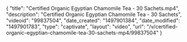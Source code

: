 {
    "title": "Certified Organic Egyptian Chamomile Tea - 30 Sachets.mp4",
    "description": "Certified Organic Egyptian Chamomile Tea - 30 Sachets",
    "videoid": "99837504",
    "date_created": "1497901384",
    "date_modified": "1497901783",
    "type": "captivate",
    "layout": "video",
    "url": "\/v\/certified-organic-egyptian-chamomile-tea-30-sachets-mp4\/99837504"
}